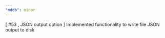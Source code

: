 ```yaml
---
"mddb": minor
---
```


[ #53 , JSON output option ] Implemented functionality to write file JSON output to disk
